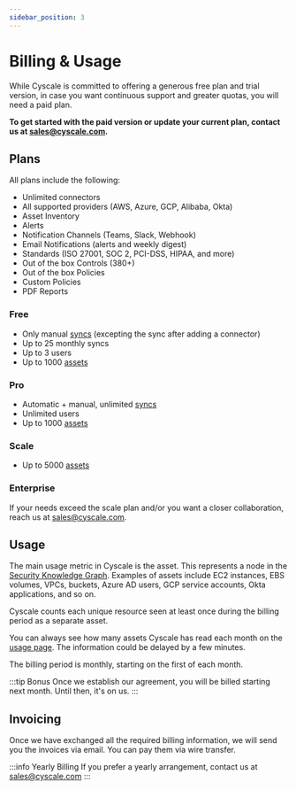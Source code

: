 ```yaml
---
sidebar_position: 3
---
```


# Billing & Usage

While Cyscale is committed to offering a generous free plan and trial version, in case you want continuous support and greater quotas, you will need a paid plan.

**To get started with the paid version or update your current plan, contact us at sales@cyscale.com.**

## Plans

All plans include the following:

- Unlimited connectors
- All supported providers (AWS, Azure, GCP, Alibaba, Okta)
- Asset Inventory
- Alerts
- Notification Channels (Teams, Slack, Webhook)
- Email Notifications (alerts and weekly digest)
- Standards (ISO 27001, SOC 2, PCI-DSS, HIPAA, and more)
- Out of the box Controls (380+)
- Out of the box Policies
- Custom Policies
- PDF Reports

### Free

- Only manual [syncs](./intro/dictionary.md#sync) (excepting the sync after adding a connector)
- Up to 25 monthly syncs
- Up to 3 users
- Up to 1000 [assets](./intro/dictionary.md#asset)

### Pro

- Automatic + manual, unlimited [syncs](./intro/dictionary.md#sync)
- Unlimited users
- Up to 1000 [assets](./intro/dictionary.md#asset)

### Scale

- Up to 5000 [assets](./intro/dictionary.md#asset)

### Enterprise

If your needs exceed the scale plan and/or you want a closer collaboration, reach us at <sales@cyscale.com>.

## Usage

The main usage metric in Cyscale is the asset. This represents a node in the [Security Knowledge Graph](./intro//overview.mdx#security-knowledge-graph). Examples of assets include EC2 instances, EBS volumes, VPCs, buckets, Azure AD users, GCP service accounts, Okta applications, and so on.

Cyscale counts each unique resource seen at least once during the billing period as a separate asset.

You can always see how many assets Cyscale has read each month on the [usage page](https://app.cyscale.com/#/usage). The information could be delayed by a few minutes.

The billing period is monthly, starting on the first of each month.

:::tip Bonus
Once we establish our agreement, you will be billed starting next month. Until then, it's on us.
:::

## Invoicing

Once we have exchanged all the required billing information, we will send you the invoices via email. You can pay them via wire transfer.

:::info Yearly Billing
If you prefer a yearly arrangement, contact us at sales@cyscale.com
:::
